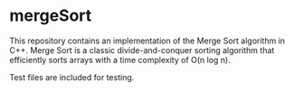 # mergeSort
This repository contains an implementation of the Merge Sort algorithm in C++. Merge Sort is a classic divide-and-conquer sorting algorithm that efficiently sorts arrays with a time complexity of O(n log n). 

Test files are included for testing.
